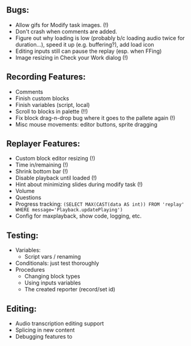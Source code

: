 ## Bugs:

* Allow gifs for Modify task images. (!)
* Don't crash when comments are added.
* Figure out why loading is low (probably b/c loading audio twice for duration...), speed it up (e.g. buffering?), add load icon
* Editing inputs still can pause the replay (esp. when FFing)
* Image resizing in Check your Work dialog (!)

## Recording Features:
* Comments
* Finish custom blocks
* Finish variables (script, local)
* Scroll to blocks in palette (!!)
* Fix block drag-n-drop bug where it goes to the pallete again (!)
* Misc mouse movements: editor buttons, sprite dragging

## Replayer Features:
* Custom block editor resizing (!)
* Time in/remaining (!)
* Shrink bottom bar (!)
* Disable playback until loaded (!)
* Hint about minimizing slides during modify task (!)
* Volume
* Questions
* Progress tracking: `(SELECT MAX(CAST(data AS int)) FROM 'replay' WHERE message='Playback.updatePlaying')`
* Config for maxplayback, show code, logging, etc.

## Testing:

* Variables:
  * Script vars / renaming
* Conditionals: just test thoroughly
* Procedures
   * Changing block types
   * Using inputs variables
   * The created reporter (record/set id)

## Editing:

* Audio transcription editing support
* Splicing in new content
* Debugging features to
